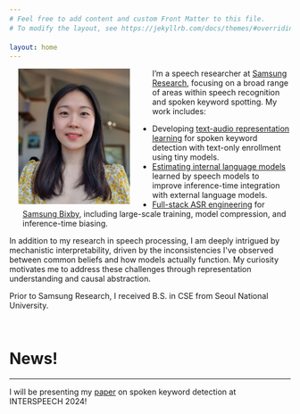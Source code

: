 ```yaml
---
# Feel free to add content and custom Front Matter to this file.
# To modify the layout, see https://jekyllrb.com/docs/themes/#overriding-theme-defaults

layout: home
---
```


<img align="left" src="assets/portrait.jpg" width="200px" style="margin-left:16px; margin-right:40px">

I’m a speech researcher at [Samsung Research](https://research.samsung.com), focusing on a broad range of areas within speech recognition and spoken keyword spotting. My work includes:

* Developing [text-audio representation learning](https://arxiv.org/abs/2406.07923) for spoken keyword detection with text-only enrollment using tiny models.
* [Estimating internal language models](https://www.isca-archive.org/interspeech_2023/lee23b_interspeech.html) learned by speech models  to improve inference-time integration with external language models.
* [Full-stack ASR engineering](https://ieeexplore.ieee.org/document/10023291) for [Samsung Bixby](https://www.samsung.com/us/apps/bixby/bixby-user-guide/), including large-scale training, model compression, and inference-time biasing.

In addition to my research in speech processing, I am deeply intrigued by mechanistic interpretability, driven by the inconsistencies I've observed between common beliefs and how models actually function. My curiosity motivates me to address these challenges through representation understanding and causal abstraction.

Prior to Samsung Research, I received B.S. in CSE from Seoul National University.

<br clear="left">


# News!
---
I will be presenting my [paper](https://arxiv.org/abs/2406.07923) on spoken keyword detection at INTERSPEECH 2024!
